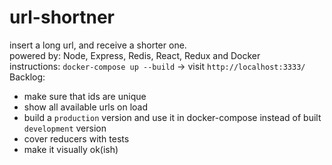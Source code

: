 # url-shortner
insert a long url, and receive a shorter one.
<br>
powered by: Node, Express, Redis, React, Redux and Docker
<br>
instructions: `docker-compose up --build` -> visit `http://localhost:3333/`
<br>
Backlog:
- make sure that ids are unique
- show all available urls on load
- build a `production` version and use it in docker-compose instead of built `development` version
- cover reducers with tests
- make it visually ok(ish)